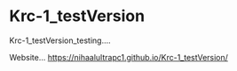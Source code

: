 # Krc-1_testVersion
Krc-1_testVersion_testing....

Website...
https://nihaalultrapc1.github.io/Krc-1_testVersion/
